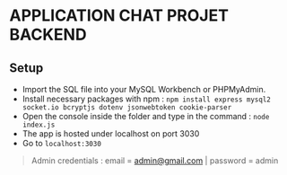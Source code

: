 # APPLICATION CHAT PROJET BACKEND
## Setup
- Import the SQL file into your MySQL Workbench or PHPMyAdmin.
- Install necessary packages with npm : ```npm install express mysql2 socket.io bcryptjs dotenv jsonwebtoken cookie-parser```
- Open the console inside the folder and type in the command : ```node index.js```
- The app is hosted under localhost on port 3030
- Go to ``` localhost:3030 ```
> Admin credentials : email = admin@gmail.com | password = admin
